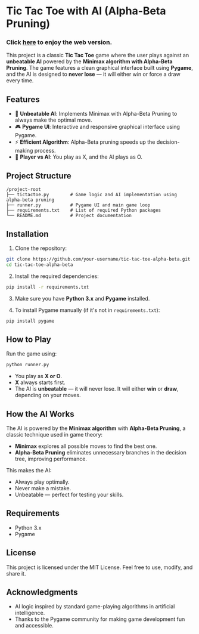 # Tic Tac Toe with AI (Alpha-Beta Pruning)
### Click [here](https://ornate-flan-5614d6.netlify.app) to enjoy the web version.
This project is a classic **Tic Tac Toe** game where the user plays against an **unbeatable AI** powered by the **Minimax algorithm with Alpha-Beta Pruning**. The game features a clean graphical interface built using **Pygame**, and the AI is designed to **never lose** — it will either win or force a draw every time.

## Features

- 🤖 **Unbeatable AI**: Implements Minimax with Alpha-Beta Pruning to always make the optimal move.
- 🎮 **Pygame UI**: Interactive and responsive graphical interface using Pygame.
- ⚡ **Efficient Algorithm**: Alpha-Beta pruning speeds up the decision-making process.
- 🤝 **Player vs AI**: You play as X, and the AI plays as O.

## Project Structure

```
/project-root
├── tictactoe.py        # Game logic and AI implementation using alpha-beta pruning
├── runner.py           # Pygame UI and main game loop
├── requirements.txt    # List of required Python packages
└── README.md           # Project documentation
```

## Installation

1. Clone the repository:
```bash
git clone https://github.com/your-username/tic-tac-toe-alpha-beta.git
cd tic-tac-toe-alpha-beta
```

2. Install the required dependencies:
```bash
pip install -r requirements.txt
```

3. Make sure you have **Python 3.x** and **Pygame** installed.

4. To install Pygame manually (if it's not in `requirements.txt`):
```bash
pip install pygame
```

## How to Play

Run the game using:
```bash
python runner.py
```

- You play as **X or O**.
- **X** always starts first.
- The AI is **unbeatable** — it will never lose. It will either **win** or **draw**, depending on your moves.

## How the AI Works

The AI is powered by the **Minimax algorithm** with **Alpha-Beta Pruning**, a classic technique used in game theory:

- **Minimax** explores all possible moves to find the best one.
- **Alpha-Beta Pruning** eliminates unnecessary branches in the decision tree, improving performance.

This makes the AI:

- Always play optimally.
- Never make a mistake.
- Unbeatable — perfect for testing your skills.

## Requirements

- Python 3.x  
- Pygame

## License

This project is licensed under the MIT License. Feel free to use, modify, and share it.

## Acknowledgments

- AI logic inspired by standard game-playing algorithms in artificial intelligence.
- Thanks to the Pygame community for making game development fun and accessible.
